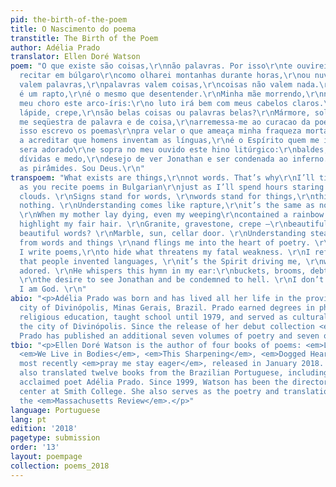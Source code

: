 ```yaml
---
pid: the-birth-of-the-poem
title: O Nascimento do poema
transtitle: The Birth of the Poem
author: Adélia Prado
translator: Ellen Doré Watson
poem: "O que existe são coisas,\r\nnão palavras. Por isso\r\nte ouvirei sem cansaço
  recitar em búlgaro\r\ncomo olharei montanhas durante horas,\r\nou nuvens.\r\nSinais
  valem palavras,\r\npalavras valem coisas,\r\ncoisas não valem nada.\r\nEntender
  é um rapto,\r\né o mesmo que desentender.\r\nMinha mãe morrendo,\r\nnão faltou a
  meu choro este arco-íris:\r\no luto irá bem com meus cabelos claros.\r\nGranito,
  lápide, crepe,\r\nsão belas coisas ou palavras belas?\r\nMármore, sol, lixívia.\r\nEntender
  me seqüestra de palavra e de coisa,\r\narremessa-me ao curacao da poesia.\r\nPor
  isso escrevo os poemas\r\npra velar o que ameaça minha fraqueza mortal.\r\nRecuso-me
  a acreditar que homens inventam as línguas,\r\né o Espírito quem me impele,\r\nquer
  sera adorado\r\ne sopra no meu ouvido este hino litúrgico:\r\nbaldes, vassouras,
  dívidas e medo,\r\ndesejo de ver Jonathan e ser condenada ao inferno.\r\nNão construí
  as pirâmides. Sou Deus.\r\n"
transpoem: "What exists are things,\r\nnot words. That’s why\r\nI’ll tirelessly listen
  as you recite poems in Bulgarian\r\njust as I’ll spend hours staring at mountains\r\nor
  clouds. \r\nSigns stand for words, \r\nwords stand for things,\r\nthings stand for
  nothing. \r\nUnderstanding comes like rapture,\r\nit’s the same as not understanding.
  \r\nWhen my mother lay dying, even my weeping\r\ncontained a rainbow:\r\nblack will
  highlight my fair hair. \r\nGranite, gravestone, crepe —\r\nbeautiful things or
  beautiful words? \r\nMarble, sun, cellar door. \r\nUnderstanding steals me away
  from words and things \r\nand flings me into the heart of poetry. \r\nThat’s why
  I write poems,\r\nto hide what threatens my fatal weakness. \r\nI refuse to believe
  that people invented languages, \r\nit’s the Spirit driving me, \r\nwanting to be
  adored. \r\nHe whispers this hymn in my ear:\r\nbuckets, brooms, debts, and fear,
  \r\nthe desire to see Jonathan and be condemned to hell. \r\nI don’t build the pyramids.
  I am God. \r\n"
abio: "<p>Adélia Prado was born and has lived all her life in the provincial, industrial
  city of Divinópolis, Minas Gerais, Brazil. Prado earned degrees in philosophy and
  religious education, taught school until 1979, and served as cultural liaison for
  the city of Divinópolis. Since the release of her debut collection <em>Baggage</em>,
  Prado has published an additional seven volumes of poetry and seven of prose.</p>"
tbio: "<p>Ellen Doré Watson is the author of four books of poems: <em>Ladder Music</em>,
  <em>We Live in Bodies</em>, <em>This Sharpening</em>, <em>Dogged Hearts</em> and
  most recently <em>pray me stay eager</em>, released in January 2018. Watson has
  also translated twelve books from the Brazilian Portuguese, including works by the
  acclaimed poet Adélia Prado. Since 1999, Watson has been the director of the poetry
  center at Smith College. She also serves as the poetry and translation editor of
  the <em>Massachusetts Review</em>.</p>"
language: Portuguese
lang: pt
edition: '2018'
pagetype: submission
order: '13'
layout: poempage
collection: poems_2018
---
```

